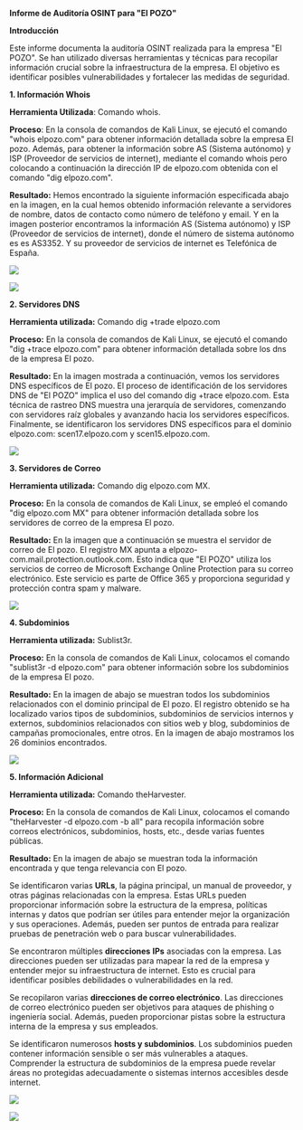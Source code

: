 **Informe de Auditoría OSINT para \"El POZO\"**

**Introducción**

Este informe documenta la auditoría OSINT realizada para la empresa \"El
POZO\". Se han utilizado diversas herramientas y técnicas para recopilar
información crucial sobre la infraestructura de la empresa. El objetivo
es identificar posibles vulnerabilidades y fortalecer las medidas de
seguridad.

**1. Información Whois**

**Herramienta Utilizada**: Comando whois.

**Proceso**: En la consola de comandos de Kali Linux, se ejecutó el
comando "whois elpozo.com" para obtener información detallada sobre la
empresa El pozo. Además, para obtener la información sobre AS (Sistema
autónomo) y ISP (Proveedor de servicios de internet), mediante el
comando whois pero colocando a continuación la dirección IP de
elpozo.com obtenida con el comando "dig elpozo.com".

**Resultado:** Hemos encontrado la siguiente información especificada
abajo en la imagen, en la cual hemos obtenido información relevante a
servidores de nombre, datos de contacto como número de teléfono y email.
Y en la imagen posterior encontramos la información AS (Sistema
autónomo) y ISP (Proveedor de servicios de internet), donde el número de
sistema autónomo es es AS3352. Y su proveedor de servicios de internet
es Telefónica de España.

![](./image1.png)

![](./image2.png)

**2. Servidores DNS**

**Herramienta utilizada:** Comando dig +trade elpozo.com

**Proceso:** En la consola de comandos de Kali Linux, se ejecutó el
comando "dig +trace elpozo.com" para obtener información detallada sobre
los dns de la empresa El pozo.

**Resultado:** En la imagen mostrada a continuación, vemos los
servidores DNS específicos de El pozo. El proceso de identificación de
los servidores DNS de \"El POZO\" implica el uso del comando dig +trace
elpozo.com. Esta técnica de rastreo DNS muestra una jerarquía de
servidores, comenzando con servidores raíz globales y avanzando hacia
los servidores específicos. Finalmente, se identificaron los servidores
DNS específicos para el dominio elpozo.com: scen17.elpozo.com y
scen15.elpozo.com.

![](./image3.png)

**3. Servidores de Correo**

**Herramienta utilizada:** Comando dig elpozo.com MX.

**Proceso:** En la consola de comandos de Kali Linux, se empleó el
comando "dig elpozo.com MX" para obtener información detallada sobre los
servidores de correo de la empresa El pozo.

**Resultado:** En la imagen que a continuación se muestra el servidor de
correo de El pozo. El registro MX apunta a
elpozo-com.mail.protection.outlook.com. Esto indica que \"El POZO\"
utiliza los servicios de correo de Microsoft Exchange Online Protection
para su correo electrónico. Este servicio es parte de Office 365 y
proporciona seguridad y protección contra spam y malware.

![](./image4.png)

**4. Subdominios**

**Herramienta utilizada:** Sublist3r.

**Proceso:** En la consola de comandos de Kali Linux, colocamos el
comando "sublist3r -d elpozo.com" para obtener información sobre los
subdominios de la empresa El pozo.

**Resultado:** En la imagen de abajo se muestran todos los subdominios
relacionados con el dominio principal de El pozo. El registro obtenido
se ha localizado varios tipos de subdominios, subdominios de servicios
internos y externos, subdominios relacionados con sitios web y blog,
subdominios de campañas promocionales, entre otros. En la imagen de
abajo mostramos los 26 dominios encontrados.

![](./image5.png)

**5. Información Adicional**

**Herramienta utilizada:** Comando theHarvester.

**Proceso:** En la consola de comandos de Kali Linux, colocamos el
comando "theHarvester -d elpozo.com -b all" para recopila información
sobre correos electrónicos, subdominios, hosts, etc., desde varias
fuentes públicas.

**Resultado:** En la imagen de abajo se muestran toda la información
encontrada y que tenga relevancia con El pozo.

Se identificaron varias **URLs**, la página principal, un manual de
proveedor, y otras páginas relacionadas con la empresa. Estas URLs
pueden proporcionar información sobre la estructura de la empresa,
políticas internas y datos que podrían ser útiles para entender mejor la
organización y sus operaciones. Además, pueden ser puntos de entrada
para realizar pruebas de penetración web o para buscar vulnerabilidades.

Se encontraron múltiples **direcciones** **IPs** asociadas con la
empresa. Las direcciones pueden ser utilizadas para mapear la red de la
empresa y entender mejor su infraestructura de internet. Esto es crucial
para identificar posibles debilidades o vulnerabilidades en la red.

Se recopilaron varias **direcciones de correo electrónico**. Las
direcciones de correo electrónico pueden ser objetivos para ataques de
phishing o ingeniería social. Además, pueden proporcionar pistas sobre
la estructura interna de la empresa y sus empleados.

Se identificaron numerosos **hosts y subdominios**. Los subdominios
pueden contener información sensible o ser más vulnerables a ataques.
Comprender la estructura de subdominios de la empresa puede revelar
áreas no protegidas adecuadamente o sistemas internos accesibles desde
internet.

![](./image6.png)

![](./image7.png)
